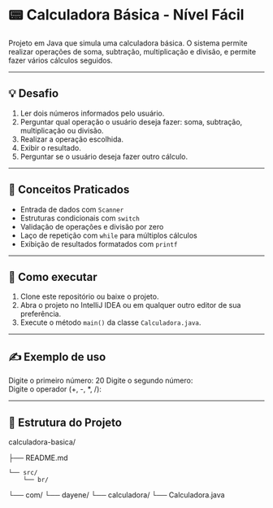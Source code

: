 # 📟 Calculadora Básica - Nível Fácil

Projeto em Java que simula uma calculadora básica. O sistema permite realizar operações de soma, subtração, multiplicação e divisão, e permite fazer vários cálculos seguidos.

---

## 💡 Desafio

1. Ler dois números informados pelo usuário.
2. Perguntar qual operação o usuário deseja fazer: soma, subtração, multiplicação ou divisão.
3. Realizar a operação escolhida.
4. Exibir o resultado.
5. Perguntar se o usuário deseja fazer outro cálculo.

---

## 🧠 Conceitos Praticados

- Entrada de dados com `Scanner`
- Estruturas condicionais com `switch`
- Validação de operações e divisão por zero
- Laço de repetição com `while` para múltiplos cálculos
- Exibição de resultados formatados com `printf`

---

## 🚀 Como executar

1. Clone este repositório ou baixe o projeto.
2. Abra o projeto no IntelliJ IDEA ou em qualquer outro editor de sua preferência.
3. Execute o método `main()` da classe `Calculadora.java`.

---

## ✍️ Exemplo de uso

Digite o primeiro número:  20
Digite o segundo número:  
Digite o operador (+, -, *, /):  

---
## 📁 Estrutura do Projeto

calculadora-basica/

├── README.md

    └── src/
        └── br/
└── com/
└── dayene/
└── calculadora/
└── Calculadora.java
